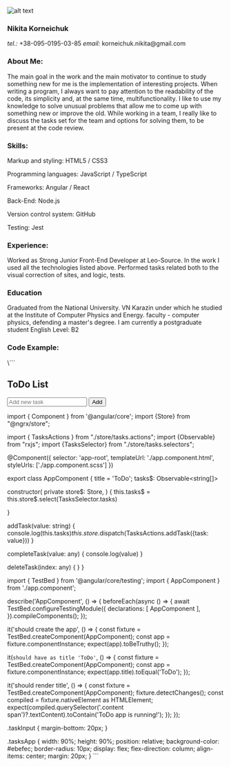 ![alt text](
https://www.instagram.com/p/BjhKvVDl5PG6lWlBKdOjlgdZPNkuK45bqw8NdY0/?igshid=MTc4MmM1YmI2Ng==)
<h3>Nikita Korneichuk</h3>
<p><em>tel.:</em> +38-095-0195-03-85  <em>email:</em> korneichuk.nikita@gmail.com</p>
<h3>About Me: </h3>
<p>The main goal in the work and the main motivator to continue to study
something new for me is the implementation of interesting projects.
When writing a program, I always want to pay attention to the readability 
of the code, its simplicity and, at the same time, multifunctionality.
I like to use my knowledge to solve unusual problems that allow me to come up
with something new or improve the old.
While working in a team, I really like to discuss the tasks set for the team
and options for solving them, to be present at the code review.</p>
<h3>Skills: </h3>
<p>Markup and styling: HTML5 / CSS3</p>
<p>Programming languages: JavaScript / TypeScript</p>
<p>Frameworks: Angular / React</p>
<p>Back-End: Node.js</p>
<p>Version control system: GitHub</p>
<p>Testing: Jest</p>
<h3>Experience:</h3>
<p>Worked as Strong Junior Front-End Developer at Leo-Source.
In the work I used all the technologies listed above. Performed 
tasks related both to the visual correction of sites, and logic, tests.
</p>
<h3>Education</h3>
Graduated from the National University. VN Karazin under which he studied
at the Institute of Computer Physics and Energy. faculty - computer physics,
defending a master's degree. I am currently a postgraduate student
English Level: B2
<h3>Code Example:</h3>
\```
<div class="tasksApp">
  <h2>ToDo List</h2>
  <div class="taskInput">
    <input type="text" placeholder="Add new task" #task>
    <button (click)="addTask(task.value)"> Add </button>
  </div>
  <task-list></task-list>
</div>

import { Component } from '@angular/core';
import {Store} from "@ngrx/store";

import { TasksActions } from "./store/tasks.actions";
import {Observable} from "rxjs";
import {TasksSelector} from "./store/tasks.selectors";

@Component({
selector: 'app-root',
templateUrl: './app.component.html',
styleUrls: ['./app.component.scss']
})

export class AppComponent {
title = 'ToDo';
tasks$: Observable<string[]>

constructor(
private store$: Store,
) {
this.tasks$ = this.store$.select(TasksSelector.tasks)

}

addTask(value: string) {
console.log(this.tasks$)
this.store$.dispatch(TasksActions.addTask({task: value}))
}

completeTask(value: any) {
console.log(value)
}

deleteTask(index: any) {
}
}

import { TestBed } from '@angular/core/testing';
import { AppComponent } from './app.component';

describe('AppComponent', () => {
beforeEach(async () => {
await TestBed.configureTestingModule({
declarations: [
AppComponent
],
}).compileComponents();
});

it('should create the app', () => {
const fixture = TestBed.createComponent(AppComponent);
const app = fixture.componentInstance;
expect(app).toBeTruthy();
});

it(`should have as title 'ToDo'`, () => {
const fixture = TestBed.createComponent(AppComponent);
const app = fixture.componentInstance;
expect(app.title).toEqual('ToDo');
});

it('should render title', () => {
const fixture = TestBed.createComponent(AppComponent);
fixture.detectChanges();
const compiled = fixture.nativeElement as HTMLElement;
expect(compiled.querySelector('.content span')?.textContent).toContain('ToDo app is running!');
});
});

.taskInput {
margin-bottom: 20px;
}

.tasksApp {
width: 90%;
height: 90%;
position: relative;
background-color: #ebefec;
border-radius: 10px;
display: flex;
flex-direction: column;
align-items: center;
margin: 20px;
}
\```